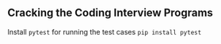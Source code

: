 ## Cracking the Coding Interview Programs
Install `pytest` for running the test cases `pip install pytest`
